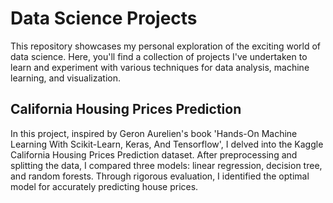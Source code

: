 
# Data Science Projects

This repository showcases my personal exploration of the exciting world of data science. Here, you'll find a collection of projects I've undertaken to learn and experiment with various techniques for data analysis, machine learning, and visualization.


## California Housing Prices Prediction
In this project, inspired by Geron Aurelien's book 'Hands-On Machine Learning With Scikit-Learn, Keras, And Tensorflow', I delved into the Kaggle California Housing Prices Prediction dataset. After preprocessing and splitting the data, I compared three models: linear regression, decision tree, and random forests. Through rigorous evaluation, I identified the optimal model for accurately predicting house prices.